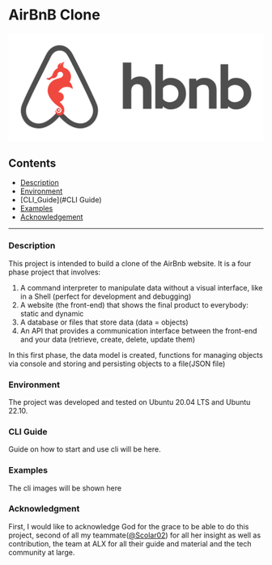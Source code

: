 # AirBnB Clone
![hbnb logo](./image/logo.png)

## Contents

- [Description](#Description)
- [Environment](#Environment)
- [CLI_Guide](#CLI Guide)
- [Examples](#Examples)
- [Acknowledgement](#Acknowledgement)

---------

### Description

This project is intended to build a clone of the AirBnb website. It is a four phase project that involves:

1. A command interpreter to manipulate data without a visual interface, like in a Shell (perfect for development and debugging)
2. A website (the front-end) that shows the final product to everybody: static and dynamic
3. A database or files that store data (data = objects) 
4. An API that provides a communication interface between the front-end and your data (retrieve, create, delete, update them)

In this first phase, the data model is created, functions for managing objects via console and storing and persisting objects to a file(JSON file)

### Environment

The project was developed and tested on Ubuntu 20.04 LTS and Ubuntu 22.10.

### CLI Guide

Guide on how to start and use cli will be here.

### Examples

The cli images will be shown here

### Acknowledgment

First, I would like to acknowledge God for the grace to be able to do this project, second of all my teammate([@Scolar02](https://github.com/Scolar02)) for all her insight as well as contribution, the team at ALX for all their guide and material and the tech community at large.


